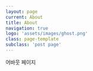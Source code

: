 ```yaml
---
layout: page
current: About
title: About
navigation: true
logo: 'assets/images/ghost.png'
class: page-template
subclass: 'post page'
---
```


어바웃 페이지